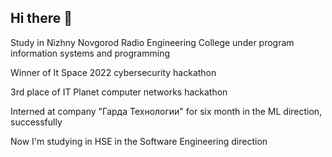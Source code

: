 ## Hi there 👋

<!--
**Plluxury/Plluxury** is a ✨ _special_ ✨ repository because its `README.md` (this file) appears on your GitHub profile.

Here are some ideas to get you started:

- 🔭 I’m currently working on ...
- 🌱 I’m currently learning ...
- 👯 I’m looking to collaborate on ...
- 🤔 I’m looking for help with ...
- 💬 Ask me about ...
- 📫 How to reach me: ...
- 😄 Pronouns: ...
- ⚡ Fun fact: ...
-->
Study in Nizhny Novgorod Radio Engineering College under program information systems and programming

Winner of It Space 2022 cybersecurity hackathon  

3rd place of IT Planet computer networks hackathon 

Interned at company "Гарда Технологии" for six month in the ML direction, successfully

Now I'm studying in HSE in the Software Engineering direction
